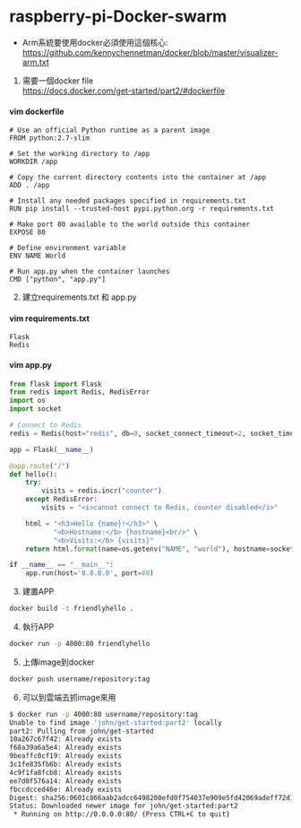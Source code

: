# raspberry-pi-Docker-swarm
- Arm系統要使用docker必須使用這個核心:
  https://github.com/kennychennetman/docker/blob/master/visualizer-arm.txt

1.	需要一個docker file   
https://docs.docker.com/get-started/part2/#dockerfile
#### vim dockerfile
```vim
# Use an official Python runtime as a parent image
FROM python:2.7-slim

# Set the working directory to /app
WORKDIR /app

# Copy the current directory contents into the container at /app
ADD . /app

# Install any needed packages specified in requirements.txt
RUN pip install --trusted-host pypi.python.org -r requirements.txt

# Make port 80 available to the world outside this container
EXPOSE 80

# Define environment variable
ENV NAME World

# Run app.py when the container launches
CMD ["python", "app.py"]
```
2.	建立requirements.txt 和 app.py
#### vim requirements.txt
```vim
Flask
Redis
```
#### vim app.py
```python
from flask import Flask
from redis import Redis, RedisError
import os
import socket

# Connect to Redis
redis = Redis(host="redis", db=0, socket_connect_timeout=2, socket_timeout=2)

app = Flask(__name__)

@app.route("/")
def hello():
    try:
        visits = redis.incr("counter")
    except RedisError:
        visits = "<i>cannot connect to Redis, counter disabled</i>"

    html = "<h3>Hello {name}!</h3>" \
           "<b>Hostname:</b> {hostname}<br/>" \
           "<b>Visits:</b> {visits}"
    return html.format(name=os.getenv("NAME", "world"), hostname=socket.gethostname(), visits=visits)

if __name__ == "__main__":
    app.run(host='0.0.0.0', port=80)
```
3.	建置APP
```Bash
docker build -t friendlyhello .
```
4. 執行APP
```Bash
docker run -p 4000:80 friendlyhello
```

5. 上傳image到docker
```Bash
docker push username/repository:tag
```
6. 可以到雲端去抓image來用
```Bash
$ docker run -p 4000:80 username/repository:tag
Unable to find image 'john/get-started:part2' locally
part2: Pulling from john/get-started
10a267c67f42: Already exists
f68a39a6a5e4: Already exists
9beaffc0cf19: Already exists
3c1fe835fb6b: Already exists
4c9f1fa8fcb8: Already exists
ee7d8f576a14: Already exists
fbccdcced46e: Already exists
Digest: sha256:0601c866aab2adcc6498200efd0f754037e909e5fd42069adeff72d1e2439068
Status: Downloaded newer image for john/get-started:part2
 * Running on http://0.0.0.0:80/ (Press CTRL+C to quit)
```
